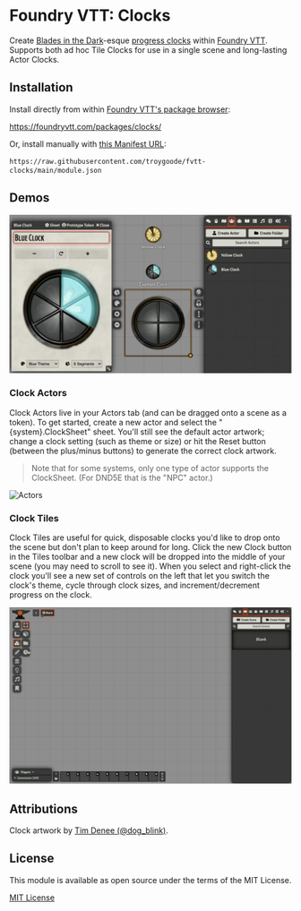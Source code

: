 # Foundry VTT: Clocks

Create [Blades in the Dark](https://bladesinthedark.com/)-esque [progress clocks](https://bladesinthedark.com/progress-clocks) within [Foundry VTT](https://foundryvtt.com/). Supports both ad hoc Tile Clocks for use in a single scene and long-lasting Actor Clocks.

## Installation

Install directly from within [Foundry VTT's package browser](https://foundryvtt.com/packages/clocks/):

https://foundryvtt.com/packages/clocks/

Or, install manually with [this Manifest URL](https://raw.githubusercontent.com/troygoode/fvtt-clocks/main/module.json):

```
https://raw.githubusercontent.com/troygoode/fvtt-clocks/main/module.json
```

## Demos

![Screenshot](demo.png)

### Clock Actors

Clock Actors live in your Actors tab (and can be dragged onto a scene as a token). To get started, create a new actor and select the "{system}.ClockSheet" sheet. You'll still see the default actor artwork; change a clock setting (such as theme or size) or hit the Reset button (between the plus/minus buttons) to generate the correct clock artwork.

> Note that for some systems, only one type of actor supports the ClockSheet. (For DND5E that is the "NPC" actor.)

![Actors](demo.actor.gif)

### Clock Tiles

Clock Tiles are useful for quick, disposable clocks you'd like to drop onto the scene but don't plan to keep around for long. Click the new Clock button in the Tiles toolbar and a new clock will be dropped into the middle of your scene (you may need to scroll to see it). When you select and right-click the clock you'll see a new set of controls on the left that let you switch the clock's theme, cycle through clock sizes, and increment/decrement progress on the clock.

![Tiles](demo.tile.gif)

## Attributions

Clock artwork by [Tim Denee (@dog_blink)](https://twitter.com/dog_blink/status/987137570512420869).

## License

This module is available as open source under the terms of the MIT License.

[MIT License](http://www.opensource.org/licenses/mit-license.php)
